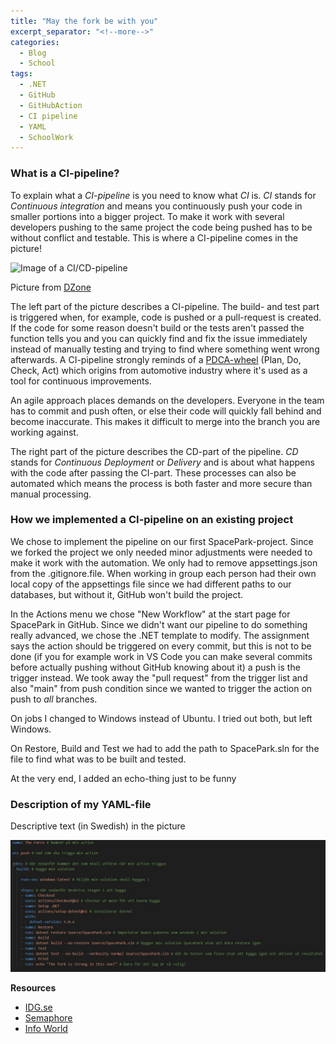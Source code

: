 ```yaml
---
title: "May the fork be with you"
excerpt_separator: "<!--more-->"
categories:
  - Blog
  - School
tags:
  - .NET
  - GitHub
  - GitHubAction
  - CI pipeline
  - YAML
  - SchoolWork
---
```

### What is a CI-pipeline?

To explain what a *CI-pipeline* is you need to know what *CI* is. 
*CI* stands for *Continuous integration* and means you continuously push your code in smaller portions into a bigger project. 
To make it work with several developers pushing to the same project the code being pushed has to be without conflict and testable. 
This is where a CI-pipeline comes in the picture!

![Image of a CI/CD-pipeline](https://www.edureka.co/blog/content/ver.1531719070/uploads/2018/07/What-is-Devops-CI-CD-Pipeline-Edureka.png)

Picture from [DZone](https://dzone.com/articles/learn-how-to-setup-a-cicd-pipeline-from-scratch)

The left part of the picture describes a CI-pipeline. The build- and test part is triggered when, for example, code is pushed or a pull-request is created. If the code for some reason doesn't build or the tests aren't passed the function tells you and you can quickly find and fix the issue immediately instead of manually testing and trying to find where something went wrong afterwards. A CI-pipeline strongly reminds of a [PDCA-wheel](https://en.wikipedia.org/wiki/PDCA) (Plan, Do, Check, Act) which origins from automotive industry where it's used as a tool for continuous improvements. 

An agile approach places demands on the developers. Everyone in the team has to commit and push often, or else their code will quickly fall behind and become inaccurate. This makes it difficult to merge into the branch you are working against.  

The right part of the picture describes the CD-part of the pipeline. *CD* stands for *Continuous Deployment* or *Delivery* and is about what happens with the code after passing the CI-part. These processes can also be automated which means the process is both faster and more secure than manual processing. 

### How we implemented a CI-pipeline on an existing project

We chose to implement the pipeline on our first SpacePark-project. 
Since we forked the project we only needed minor adjustments were needed to make it work with the automation.  We only had to remove appsettings.json from the .gitignore.file. When working in group each person had their own local copy of the appsettings file since we had different paths to our databases, but without it, GitHub won't build the project.  

In the Actions menu we chose "New Workflow" at the start page for SpacePark in GitHub. Since we didn't want our pipeline to do something really advanced, we chose the .NET template to modify. 
The assignment says the action should be triggered on every commit, but this is not to be done (if you for example work in VS Code you can make several commits before actually pushing without GitHub knowing about it) a push is the trigger instead. We took away the "pull request" from the trigger list and also "main" from push condition since we wanted to trigger the action on push to *all* branches. 

On jobs I changed to Windows instead of Ubuntu. I tried out both, but left Windows. 

On Restore, Build and Test we had to add the path to SpacePark.sln for the file to find what was to be built and tested. 

At the very end, I added an echo-thing just to be funny

### Description of my YAML-file

Descriptive text (in Swedish) in the picture

![My YAML-file](https://raw.githubusercontent.com/Baverstrand/Baverstrand.github.io/master/img/yamlexplained.JPG)


__Resources__
- [IDG.se](https://cio.idg.se/2.1782/1.730602/ci-cd-standiga-flodet)
- [Semaphore](https://semaphoreci.com/continuous-integration)
- [Info World](https://www.infoworld.com/article/3271126/what-is-cicd-continuous-integration-and-continuous-delivery-explained.html)